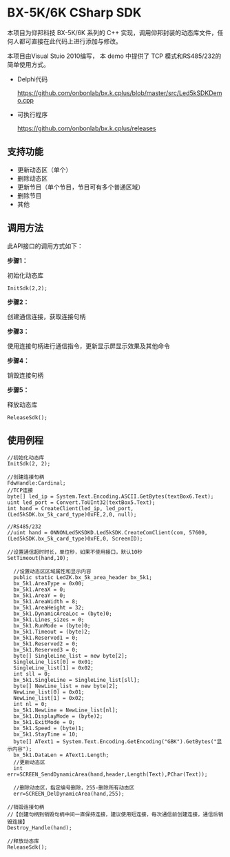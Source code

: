 # BX-5K/6K CSharp SDK
本项目为仰邦科技 BX-5K/6K 系列的 C++ 实现，调用仰邦封装的动态库文件，任何人都可直接在此代码上进行添加与修改。

本项目由Visual Stuio 2010编写， 本 demo 中提供了 TCP 模式和RS485/232的简单使用方式。

* Delphi代码

  https://github.com/onbonlab/bx.k.cplus/blob/master/src/Led5kSDKDemo.cpp

* 可执行程序

  https://github.com/onbonlab/bx.k.cplus/releases



## 支持功能

* 更新动态区（单个）
* 删除动态区
* 更新节目（单个节目，节目可有多个普通区域）
* 删除节目
* 其他

## 调用方法

此API接口的调用方式如下：

**步骤1：**

初始化动态库

```
InitSdk(2,2);
```

**步骤2：**

创建通信连接，获取连接句柄

**步骤3：**

使用连接句柄进行通信指令，更新显示屏显示效果及其他命令

**步骤4：**

销毁连接句柄

**步骤5：**

释放动态库

```
ReleaseSdk();
```

## 使用例程

```
//初始化动态库
InitSdk(2, 2);

//创建连接句柄
FdwHandle:Cardinal;
//TCP连接
byte[] led_ip = System.Text.Encoding.ASCII.GetBytes(textBox6.Text);
uint led_port = Convert.ToUInt32(textBox5.Text);
int hand = CreateClient(led_ip, led_port, (Led5kSDK.bx_5k_card_type)0xFE,2,0, null);

//RS485/232
//uint hand = ONNONLed5KSDKD.Led5kSDK.CreateComClient(com, 57600,(Led5kSDK.bx_5k_card_type)0xFE,0, ScreenID);

//设置通信超时时长，单位秒，如果不使用接口，默认10秒
SetTimeout(hand,10);

  //设置动态区区域属性和显示内容
  public static LedZK.bx_5k_area_header bx_5k1;
  bx_5k1.AreaType = 0x00;
  bx_5k1.AreaX = 0;
  bx_5k1.AreaY = 0;
  bx_5k1.AreaWidth = 8;
  bx_5k1.AreaHeight = 32;
  bx_5k1.DynamicAreaLoc = (byte)0;
  bx_5k1.Lines_sizes = 0;
  bx_5k1.RunMode = (byte)0;
  bx_5k1.Timeout = (byte)2;
  bx_5k1.Reserved1 = 0;
  bx_5k1.Reserved2 = 0;
  bx_5k1.Reserved3 = 0;
  byte[] SingleLine_list = new byte[2];
  SingleLine_list[0] = 0x01;
  SingleLine_list[1] = 0x02;
  int sll = 0;
  bx_5k1.SingleLine = SingleLine_list[sll];
  byte[] NewLine_list = new byte[2];
  NewLine_list[0] = 0x01;
  NewLine_list[1] = 0x02;
  int nl = 0;
  bx_5k1.NewLine = NewLine_list[nl];
  bx_5k1.DisplayMode = (byte)2;
  bx_5k1.ExitMode = 0;
  bx_5k1.Speed = (byte)1;
  bx_5k1.StayTime = 10;
  byte[] AText1 = System.Text.Encoding.GetEncoding("GBK").GetBytes("显示内容");
  bx_5k1.DataLen = AText1.Length;
  //更新动态区
  int err=SCREEN_SendDynamicArea(hand,header,Length(Text),PChar(Text));
  
  //删除动态区，指定编号删除，255-删除所有动态区
  err=SCREEN_DelDynamicArea(hand,255);

//销毁连接句柄
//【创建句柄到销毁句柄中间一直保持连接，建议使用短连接，每次通信前创建连接，通信后销毁连接】
Destroy_Handle(hand);

//释放动态库
ReleaseSdk();
```

